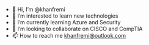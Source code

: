 - 👋 Hi, I’m @khanfremi
- 👀 I’m interested to learn new technologies 
- 🌱 I’m currently learning Azure and Security 
- 💞️ I’m looking to collaborate on CISCO and CompTIA
- 📫 How to reach me khanfremi@outlook.com

<!---
khanfremi/khanfremi is a ✨ special ✨ repository because its `README.md` (this file) appears on your GitHub profile.
You can click the Preview link to take a look at your changes.
--->
